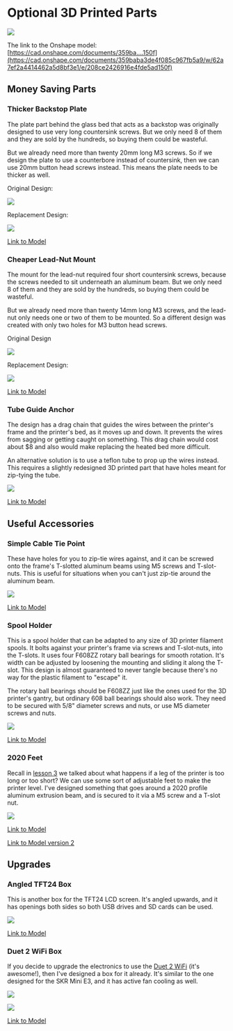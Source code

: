 # Optional 3D Printed Parts

![](../images/optionalparts.png)

The link to the Onshape model: [https://cad.onshape.com/documents/359ba....150f](https://cad.onshape.com/documents/359baba3de4f085c967fb5a9/w/62a7ef2a4414462a5d8bf3e1/e/208ce2426916e4fde5ad150f)

## Money Saving Parts

### Thicker Backstop Plate

The plate part behind the glass bed that acts as a backstop was originally designed to use very long countersink screws. But we only need 8 of them and they are sold by the hundreds, so buying them could be wasteful.

But we already need more than twenty 20mm long M3 screws. So if we design the plate to use a counterbore instead of countersink, then we can use 20mm button head screws instead. This means the plate needs to be thicker as well.

Original Design:

![](../images/lesson6/backstopplate.png)

Replacement Design:

![](../images/other/thickerbackstopplate.png)

[Link to Model](https://cad.onshape.com/documents/359baba3de4f085c967fb5a9/w/62a7ef2a4414462a5d8bf3e1/e/8911b402051f506c826f07ff)

### Cheaper Lead-Nut Mount

The mount for the lead-nut required four short countersink screws, because the screws needed to sit underneath an aluminum beam. But we only need 8 of them and they are sold by the hundreds, so buying them could be wasteful.

But we already need more than twenty 14mm long M3 screws, and the lead-nut only needs one or two of them to be mounted. So a different design was created with only two holes for M3 button head screws.

Original Design

![](../images/other/cheaperleadnutmountoriginal.png)

Replacement Design:

![](../images/other/cheaperleadnutmount.png)

[Link to Model](https://cad.onshape.com/documents/359baba3de4f085c967fb5a9/w/62a7ef2a4414462a5d8bf3e1/e/7b49229f1095a7f50965be98)

### Tube Guide Anchor

The design has a drag chain that guides the wires between the printer's frame and the printer's bed, as it moves up and down. It prevents the wires from sagging or getting caught on something. This drag chain would cost about $8 and also would make replacing the heated bed more difficult.

An alternative solution is to use a teflon tube to prop up the wires instead. This requires a slightly redesigned 3D printed part that have holes meant for zip-tying the tube.

![](../images/other/verttubeanchor.png)

[Link to Model](https://cad.onshape.com/documents/359baba3de4f085c967fb5a9/w/62a7ef2a4414462a5d8bf3e1/e/879e7d80929449cf28acd3bf)

## Useful Accessories

### Simple Cable Tie Point

These have holes for you to zip-tie wires against, and it can be screwed onto the frame's T-slotted aluminum beams using M5 screws and T-slot-nuts. This is useful for situations when you can't just zip-tie around the aluminum beam.

![](../images/other/cabletiepoint.png)

[Link to Model](https://cad.onshape.com/documents/359baba3de4f085c967fb5a9/w/62a7ef2a4414462a5d8bf3e1/e/6fec5bcb797834af2d18ee43)

### Spool Holder

This is a spool holder that can be adapted to any size of 3D printer filament spools. It bolts against your printer's frame via screws and T-slot-nuts, into the T-slots. It uses four F608ZZ rotary ball bearings for smooth rotation. It's width can be adjusted by loosening the mounting and sliding it along the T-slot. This design is almost guaranteed to never tangle because there's no way for the plastic filament to "escape" it.

The rotary ball bearings should be F608ZZ just like the ones used for the 3D printer's gantry, but ordinary 608 ball bearings should also work. They need to be secured with 5/8" diameter screws and nuts, or use M5 diameter screws and nuts.

![](../images/other/spoolholder.png)

[Link to Model](https://cad.onshape.com/documents/359baba3de4f085c967fb5a9/w/62a7ef2a4414462a5d8bf3e1/e/e6f8eff31be62feb446cee75)

### 2020 Feet

Recall in [lesson 3](lesson3) we talked about what happens if a leg of the printer is too long or too short? We can use some sort of adjustable feet to make the printer level. I've designed something that goes around a 2020 profile aluminum extrusion beam, and is secured to it via a M5 screw and a T-slot nut.

![](../images/other/3dprinted2020feet.png)

[Link to Model](https://cad.onshape.com/documents/359baba3de4f085c967fb5a9/w/62a7ef2a4414462a5d8bf3e1/e/ffe99086e5938267dbd1d906)

[Link to Model version 2](https://cad.onshape.com/documents/359baba3de4f085c967fb5a9/w/62a7ef2a4414462a5d8bf3e1/e/9fff88d5d5309237cd05f5d7)

## Upgrades

### Angled TFT24 Box

This is another box for the TFT24 LCD screen. It's angled upwards, and it has openings both sides so both USB drives and SD cards can be used.

![](../images/other/tft24boxangled.png)

[Link to Model](https://cad.onshape.com/documents/359baba3de4f085c967fb5a9/w/62a7ef2a4414462a5d8bf3e1/e/cdc93c4504e058bfb7a438bf)

### Duet 2 WiFi Box

If you decide to upgrade the electronics to use the [Duet 2 WiFi](https://www.duet3d.com/DuetWifi) (it's awesome!), then I've designed a box for it already. It's similar to the one designed for the SKR Mini E3, and it has active fan cooling as well.

![](../images/other/duet2wifi.png)

![](../images/other/duet2wifibox.png)

[Link to Model](https://cad.onshape.com/documents/359baba3de4f085c967fb5a9/w/62a7ef2a4414462a5d8bf3e1/e/35f45c13ed91fded48469511)
